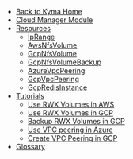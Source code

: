 <!-- markdown-link-check-disable -->
* [Back to Kyma Home](/)
* [Cloud Manager Module](/cloud-manager/user/README.md)
* [Resources](/cloud-manager/user/resources/README.md)
  * [IpRange](/cloud-manager/user/resources/04-10-iprange.md)
  * [AwsNfsVolume](/cloud-manager/user/resources/04-20-10-aws-nfs-volume.md)
  * [GcpNfsVolume](/cloud-manager/user/resources/04-30-10-gcp-nfs-volume.md)
  * [GcpNfsVolumeBackup](/cloud-manager/user/resources/04-70-10-gcp-nfs-volume-backup.md)
  * [AzureVpcPeering](/cloud-manager/user/resources/04-40-10-azure-vpc-peering.md)
  * [GcpVpcPeering](/cloud-manager/user/resources/04-50-gcp-vpc-peering.md)
  * [GcpRedisInstance](/cloud-manager/user/resources/04-60-gcp-redis-instance.md)
* [Tutorials](/cloud-manager/user/tutorials/README.md)
  * [Use RWX Volumes in AWS](/cloud-manager/user/tutorials/01-10-aws-nfs-volume.md)
  * [Use RWX Volumes in GCP](/cloud-manager/user/tutorials/01-20-gcp-nfs-volume.md)
  * [Backup RWX Volumes in GCP](/cloud-manager/user/tutorials/01-70-gcp-nfs-volume-backup.md)
  * [Use VPC peering in Azure](/cloud-manager/user/tutorials/01-30-azure-vpc-peering.md)
  * [Create VPC Peering in GCP](/cloud-manager/user/tutorials/01-30-gcp-vpc-peering.md)
* [Glossary](/cloud-manager/user/00-10-glossary.md)
<!-- markdown-link-check-enable -->
